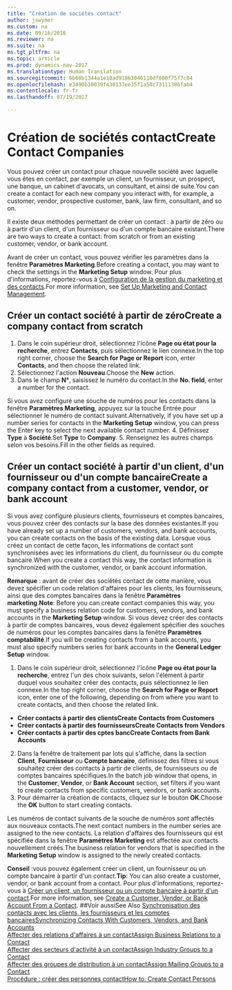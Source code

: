 ```yaml
---
title: "Création de sociétés contact"
author: jswymer
ms.custom: na
ms.date: 09/16/2016
ms.reviewer: na
ms.suite: na
ms.tgt_pltfrm: na
ms.topic: article
ms.prod: dynamics-nav-2017
ms.translationtype: Human Translation
ms.sourcegitcommit: 6b60b1344a1e18ad91863046110df880f75f7c04
ms.openlocfilehash: e3490b10039f430137ee35f1a50c73111386fab4
ms.contentlocale: fr-fr
ms.lasthandoff: 07/19/2017

---
```

# <a name="create-contact-companies"></a><span data-ttu-id="9a134-102">Création de sociétés contact</span><span class="sxs-lookup"><span data-stu-id="9a134-102">Create Contact Companies</span></span>
<span data-ttu-id="9a134-103">Vous pouvez créer un contact pour chaque nouvelle société avec laquelle vous êtes en contact, par exemple un client, un fournisseur, un prospect, une banque, un cabinet d'avocats, un consultant, et ainsi de suite.</span><span class="sxs-lookup"><span data-stu-id="9a134-103">You can create a contact for each new company you interact with, for example, a customer, vendor, prospective customer, bank, law firm, consultant, and so on.</span></span>

<span data-ttu-id="9a134-104">Il existe deux méthodes permettant de créer un contact : à partir de zéro ou à partir d'un client, d'un fournisseur ou d'un compte bancaire existant.</span><span class="sxs-lookup"><span data-stu-id="9a134-104">There are two ways to create a contact: from scratch or from an existing customer, vendor, or bank account.</span></span>

<span data-ttu-id="9a134-105">Avant de créer un contact, vous pouvez vérifier les paramètres dans la fenêtre **Paramètres Marketing**.</span><span class="sxs-lookup"><span data-stu-id="9a134-105">Before creating a contact, you may want to check the settings in the **Marketing Setup** window.</span></span> <span data-ttu-id="9a134-106">Pour plus d'informations, reportez-vous à [Configuration de la gestion du marketing et des contacts](marketing-setup-marketing.md).</span><span class="sxs-lookup"><span data-stu-id="9a134-106">For more information, see [Set Up Marketing and Contact Management](marketing-setup-marketing.md).</span></span>

## <a name="create-a-company-contact-from-scratch"></a><span data-ttu-id="9a134-107">Créer un contact société à partir de zéro</span><span class="sxs-lookup"><span data-stu-id="9a134-107">Create a company contact from scratch</span></span>
1. <span data-ttu-id="9a134-108">Dans le coin supérieur droit, sélectionnez l'icône **Page ou état pour la recherche**, entrez **Contacts**, puis sélectionnez le lien connexe.</span><span class="sxs-lookup"><span data-stu-id="9a134-108">In the top right corner, choose the **Search for Page or Report** icon, enter **Contacts**, and then choose the related link.</span></span>
2. <span data-ttu-id="9a134-109">Sélectionnez l'action **Nouveau**.</span><span class="sxs-lookup"><span data-stu-id="9a134-109">Choose the **New** action.</span></span>
3. <span data-ttu-id="9a134-110">Dans le champ **N°**, saisissez le numéro du contact.</span><span class="sxs-lookup"><span data-stu-id="9a134-110">In the **No. field**, enter a number for the contact.</span></span>

  <span data-ttu-id="9a134-111">Si vous avez configuré une souche de numéros pour les contacts dans la fenêtre **Paramètres Marketing**, appuyez sur la touche Entrée pour sélectionner le numéro de contact suivant.</span><span class="sxs-lookup"><span data-stu-id="9a134-111">Alternatively, if you have set up a number series for contacts in the **Marketing Setup** window, you can press the Enter key to select the next available contact number.</span></span>
4. <span data-ttu-id="9a134-112">Définissez **Type** à **Société**.</span><span class="sxs-lookup"><span data-stu-id="9a134-112">Set **Type** to **Company**.</span></span>
5. <span data-ttu-id="9a134-113">Renseignez les autres champs selon vos besoins.</span><span class="sxs-lookup"><span data-stu-id="9a134-113">Fill in the other fields as required.</span></span>

## <a name="create-a-company-contact-from-a-customer-vendor-or-bank-account"></a><span data-ttu-id="9a134-114">Créer un contact société à partir d'un client, d'un fournisseur ou d'un compte bancaire</span><span class="sxs-lookup"><span data-stu-id="9a134-114">Create a company contact from a customer, vendor, or bank account</span></span>
<span data-ttu-id="9a134-115">Si vous avez configuré plusieurs clients, fournisseurs et comptes bancaires, vous pouvez créer des contacts sur la base des données existantes.</span><span class="sxs-lookup"><span data-stu-id="9a134-115">If you have already set up a number of customers, vendors, and bank accounts, you can create contacts on the basis of the existing data.</span></span> <span data-ttu-id="9a134-116">Lorsque vous créez un contact de cette façon, les informations de contact sont synchronisées avec les informations du client, du fournisseur ou du compte bancaire.</span><span class="sxs-lookup"><span data-stu-id="9a134-116">When you create a contact this way, the contact information is synchronized with the customer, vendor, or bank account information.</span></span>

<span data-ttu-id="9a134-117">**Remarque** : avant de créer des sociétés contact de cette manière, vous devez spécifier un code relation d'affaires pour les clients, les fournisseurs, ainsi que des comptes bancaires dans la fenêtre **Paramètres marketing**.</span><span class="sxs-lookup"><span data-stu-id="9a134-117">**Note**: Before you can create contact companies this way, you must specify a business relation code for customers, vendors, and bank accounts in the **Marketing Setup** window.</span></span> <span data-ttu-id="9a134-118">Si vous devez créer des contacts à partir de comptes bancaires, vous devez également spécifier des souches de numéros pour les comptes bancaires dans la fenêtre **Paramètres comptabilité**.</span><span class="sxs-lookup"><span data-stu-id="9a134-118">If you will be creating contacts from a bank accounts, you must also specify numbers series for bank accounts in the **General Ledger Setup** window.</span></span>

1. <span data-ttu-id="9a134-119">Dans le coin supérieur droit, sélectionnez l'icône **Page ou état pour la recherche**, entrez l'un des choix suivants, selon l'élément à partir duquel vous souhaitez créer des contacts, puis sélectionnez le lien connexe.</span><span class="sxs-lookup"><span data-stu-id="9a134-119">In the top right corner, choose the **Search for Page or Report** icon, enter one of the following, depending on from where you want to create contacts, and then choose the related link.</span></span>
  * <span data-ttu-id="9a134-120">**Créer contacts à partir des clients**</span><span class="sxs-lookup"><span data-stu-id="9a134-120">**Create Contacts from Customers**</span></span>
  * <span data-ttu-id="9a134-121">**Créer contacts à partir des fournisseurs**</span><span class="sxs-lookup"><span data-stu-id="9a134-121">**Create Contacts from Vendors**</span></span>
  * <span data-ttu-id="9a134-122">**Créer contacts à partir des cptes banc**</span><span class="sxs-lookup"><span data-stu-id="9a134-122">**Create Contacts from Bank Accounts**</span></span>
2. <span data-ttu-id="9a134-123">Dans la fenêtre de traitement par lots qui s'affiche, dans la section **Client**, **Fournisseur** ou **Compte bancaire**, définissez des filtres si vous souhaitez créer des contacts à partir de clients, de fournisseurs ou de comptes bancaires spécifiques.</span><span class="sxs-lookup"><span data-stu-id="9a134-123">In the batch job window that opens, in the **Customer**, **Vendor**, or **Bank Account** section, set filters if you want to create contacts from specific customers, vendors, or bank accounts.</span></span>
3. <span data-ttu-id="9a134-124">Pour démarrer la création de contacts, cliquez sur le bouton **OK**.</span><span class="sxs-lookup"><span data-stu-id="9a134-124">Choose the **OK** button to start creating contacts.</span></span>

  <span data-ttu-id="9a134-125">Les numéros de contact suivants de la souche de numéros sont affectés aux nouveaux contacts.</span><span class="sxs-lookup"><span data-stu-id="9a134-125">The next contact numbers in the number series are assigned to the new contacts.</span></span> <span data-ttu-id="9a134-126">La relation d'affaires des fournisseurs qui est spécifiée dans la fenêtre **Paramètres Marketing** est affectée aux contacts nouvellement créés.</span><span class="sxs-lookup"><span data-stu-id="9a134-126">The business relation for vendors that is specified in the **Marketing Setup** window is assigned to the newly created contacts.</span></span>

<span data-ttu-id="9a134-127">**Conseil** :vous pouvez également créer un client, un fournisseur ou un compte bancaire à partir d'un contact.</span><span class="sxs-lookup"><span data-stu-id="9a134-127">**Tip**: You can also create a customer, vendor, or bank account from a contact.</span></span> <span data-ttu-id="9a134-128">Pour plus d'informations, reportez-vous à [Créer un client, un fournisseur ou un compte bancaire à partir d'un contact](marketing-how-create-contacts-new-customers-vendors-bank-accounts.md).</span><span class="sxs-lookup"><span data-stu-id="9a134-128">For more information, see [Create a Customer, Vendor, or Bank Account From a Contact](marketing-how-create-contacts-new-customers-vendors-bank-accounts.md).</span></span>
##<a name="see-also"></a><span data-ttu-id="9a134-129">Voir aussi</span><span class="sxs-lookup"><span data-stu-id="9a134-129">See Also</span></span>
[<span data-ttu-id="9a134-130">Synchronisation des contacts avec les clients, les fournisseurs et les comptes bancaires</span><span class="sxs-lookup"><span data-stu-id="9a134-130">Synchronizing Contacts With Customers, Vendors, and Bank Accounts</span></span>](marketing-synchronize-contacts-customers-vendors-bank-accounts.md)  
[<span data-ttu-id="9a134-131">Affecter des relations d'affaires à un contact</span><span class="sxs-lookup"><span data-stu-id="9a134-131">Assign Business Relations to a Contact</span></span>](marketing-business-relations.md#assign-business-relations-to-a-contact)  
[<span data-ttu-id="9a134-132">Affecter des secteurs d'activité à un contact</span><span class="sxs-lookup"><span data-stu-id="9a134-132">Assign Industry Groups to a Contact</span></span>](marketing-industry-groups.md#assign-industry-groups-to-a-contact)  
[<span data-ttu-id="9a134-133">Affecter des groupes de distribution à un contact</span><span class="sxs-lookup"><span data-stu-id="9a134-133">Assign Mailing Groups to a Contact</span></span>](marketing-mailing-groups.md#assign-mailing-groups-to-a-contact)  
[<span data-ttu-id="9a134-134">Procédure : créer des personnes contact</span><span class="sxs-lookup"><span data-stu-id="9a134-134">How to: Create Contact Persons</span></span>](marketing-create-contact-persons.md)  

